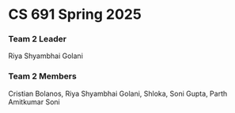 # CS 691 Spring 2025

### Team 2 Leader

Riya Shyambhai Golani

### Team 2 Members

Cristian Bolanos, Riya Shyambhai Golani, Shloka, Soni Gupta, Parth Amitkumar Soni
